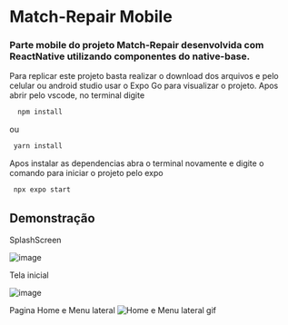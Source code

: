 # Match-Repair Mobile

### Parte mobile do projeto Match-Repair desenvolvida com ReactNative utilizando componentes do native-base.

Para replicar este projeto basta realizar o download dos arquivos e pelo celular ou android studio usar o Expo Go para visualizar o projeto. Apos abrir pelo vscode, no terminal digite

```bash
  npm install
```

ou

```bash
 yarn install
```

Apos instalar as dependencias abra o terminal novamente e digite o comando para iniciar o projeto pelo expo

```bash
 npx expo start
```

## Demonstração
SplashScreen

![image](https://github.com/Skull-Tech-Company/Match-Repair/assets/85755177/5e26b56a-722c-4ebf-81e9-3677b51b763b)

Tela inicial

![image](https://github.com/Skull-Tech-Company/Match-Repair/assets/85755177/e6260233-8ada-452a-953f-076e2f2dd74b)

Pagina Home e Menu lateral
![Home e Menu lateral gif](https://github.com/Skull-Tech-Company/Match-Repair/assets/85755177/26b3f138-466a-4ea7-8296-f753796b56a6)
